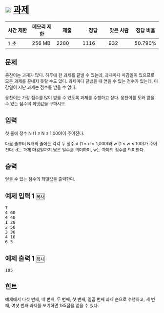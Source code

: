 # <img src="https://d2gd6pc034wcta.cloudfront.net/tier/13.svg" class="solvedac-tier" width="20px"> [과제](https://www.acmicpc.net/problem/13904)

<div class="col-md-12">
			<div class="table-responsive">
				<table class="table" id="problem-info">
				<thead>
				<tr>
									<th style="width:16%;">시간 제한</th>
					<th style="width:16%;">메모리 제한</th>
					<th style="width:17%;">제출</th>
					<th style="width:17%;">정답</th>
					<th style="width:17%;">맞은 사람</th>
					<th style="width:17%;">정답 비율</th>
								</tr>
				</thead>
				<tbody>
				<tr>
				<td>1 초</td>
				<td>256 MB</td>
									<td>2280</td>
					<td>1116</td>
					<td>932</td>
					<td>50.790%</td>
								</tr>
				</tbody>
				</table>
			</div>
		</div>

## 문제
웅찬이는 과제가 많다. 하루에 한 과제를 끝낼 수 있는데, 과제마다 마감일이 있으므로 모든 과제를 끝내지 못할 수도 있다. 과제마다 끝냈을 때 얻을 수 있는 점수가 있는데, 마감일이 지난 과제는 점수를 받을 수 없다.

웅찬이는 가장 점수를 많이 받을 수 있도록 과제를 수행하고 싶다. 웅찬이를 도와 얻을 수 있는 점수의 최댓값을 구하시오.

## 입력
첫 줄에 정수 N (1 ≤ N ≤ 1,000)이 주어진다.

다음 줄부터 N개의 줄에는 각각 두 정수 d (1 ≤ d ≤ 1,000)와 w (1 ≤ w ≤ 100)가 주어진다. d는 과제 마감일까지 남은 일수를 의미하며, w는 과제의 점수를 의미한다.

## 출력
얻을 수 있는 점수의 최댓값을 출력한다.

<div class="col-md-12">
				<div class="row">
					<div class="col-md-6">
						<section id="sampleinput1">
						<div class="headline">
						<h2>예제 입력 1
							<button type="button" class="btn btn-link copy-button" style="padding: 0px;" data-clipboard-target="#sample-input-1">복사</button>
						</h2>
						</div>
						<pre class="sampledata" id="sample-input-1">7
4 60
4 40
1 20
2 50
3 30
4 10
6 5
</pre>
						</section>
					</div>
					<div class="col-md-6">
						<section id="sampleoutput1">
						<div class="headline">
						<h2>예제 출력 1
							<button type="button" class="btn btn-link copy-button" style="padding: 0px;" data-clipboard-target="#sample-output-1">복사</button>
						</h2>
						</div>
						<pre class="sampledata" id="sample-output-1">185
</pre>
						</section>
					</div>
									</div>
				</div>
				
## 힌트
예제에서 다섯 번째, 네 번째, 두 번째, 첫 번째, 일곱 번째 과제 순으로 수행하고, 세 번째, 여섯 번째 과제를 포기하면 185점을 얻을 수 있다.
